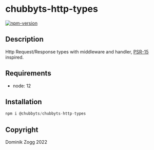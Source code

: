 # chubbyts-http-types

[![npm-version](https://img.shields.io/npm/v/@chubbyts/chubbyts-http-types.svg)](https://www.npmjs.com/package/@chubbyts/chubbyts-http-types)

## Description

Http Request/Response types with middleware and handler, [PSR-15][2] inspired.

## Requirements

 * node: 12

## Installation

```ts
npm i @chubbyts/chubbyts-http-types
```

## Copyright

Dominik Zogg 2022

[1]: https://www.npmjs.com/package/@chubbyts/chubbyts-http-types
[2]: https://www.php-fig.org/psr/psr-15
